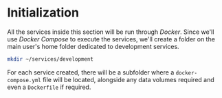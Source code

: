 # Initialization

All the services inside this section will be run through *Docker*. Since we'll use *Docker Compose* to execute the services, we'll create a folder on the main user's home folder dedicated to development services.

```bash
mkdir ~/services/development
```

For each service created, there will be a subfolder where a `docker-compose.yml` file will be located, alongside any data volumes required and even a `Dockerfile` if required.
